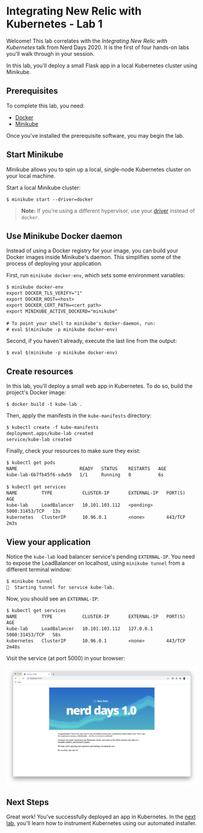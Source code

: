 # Integrating New Relic with Kubernetes - Lab 1

Welcome! This lab correlates with the _Integrating New Relic with Kubernetes_ talk from Nerd Days 2020. It is the first of four hands-on labs you'll walk through in your session.

In this lab, you'll deploy a small Flask app in a local Kubernetes cluster using Minikube.

## Prerequisites

To complete this lab, you need:

- [Docker](https://docs.docker.com/get-docker/)
- [Minikube](https://kubernetes.io/docs/tasks/tools/install-minikube/)

Once you've installed the prerequisite software, you may begin the lab.

## Start Minikube

Minikube allows you to spin up a local, single-node Kubernetes cluster on your local machine.

Start a local Minikube cluster:

```console
$ minikube start --driver=docker
```

> **Note:** If you're using a different hypervisor, use your [driver](https://kubernetes.io/docs/setup/learning-environment/minikube/#specifying-the-vm-driver) instead of `docker`.

## Use Minikube Docker daemon

Instead of using a Docker registry for your image, you can build your Docker images inside Minikube's daemon. This simplifies some of the process of deploying your application.

First, run `minikube docker-env`, which sets some environment variables:

```console
$ minikube docker-env
export DOCKER_TLS_VERIFY="1"
export DOCKER_HOST=<host>
export DOCKER_CERT_PATH=<cert path>
export MINIKUBE_ACTIVE_DOCKERD="minikube"

# To point your shell to minikube's docker-daemon, run:
# eval $(minikube -p minikube docker-env)
```

Second, if you haven't already, execute the last line from the output:

```console
$ eval $(minikube -p minikube docker-env)
```

## Create resources

In this lab, you'll deploy a small web app in Kubernetes. To do so, build the project's Docker image:

```console
$ docker build -t kube-lab .
```

Then, apply the manifests in the `kube-manifests` directory:

```console
$ kubectl create -f kube-manifests
deployment.apps/kube-lab created
service/kube-lab created
```

Finally, check your resources to make sure they exist:

```console
$ kubectl get pods
NAME                       READY   STATUS    RESTARTS   AGE
kube-lab-6b7fb45f6-sdw59   1/1     Running   0          6s

$ kubectl get services
NAME         TYPE           CLUSTER-IP       EXTERNAL-IP   PORT(S)          AGE
kube-lab     LoadBalancer   10.101.103.112   <pending>     5000:31453/TCP   13s
kubernetes   ClusterIP      10.96.0.1        <none>        443/TCP          2m3s
```

## View your application

Notice the `kube-lab` load balancer service's pending `EXTERNAL-IP`. You need to expose the LoadBalancer on localhost, using `minikube tunnel` from a different terminal window:

```console
$ minikube tunnel
🏃  Starting tunnel for service kube-lab.
```

Now, you should see an `EXTERNAL-IP`:

```console
$ kubectl get services
NAME         TYPE           CLUSTER-IP       EXTERNAL-IP   PORT(S)          AGE
kube-lab     LoadBalancer   10.101.103.112   127.0.0.1     5000:31453/TCP   58s
kubernetes   ClusterIP      10.96.0.1        <none>        443/TCP          2m48s
```

Visit the service (at port 5000) in your browser:

![Web page](static/index.png)

## Next Steps

Great work! You've successfully deployed an app in Kubernetes. In the [next lab](../kube-lab-2/README.md), you'll learn how to instrument Kubernetes using our automated installer.